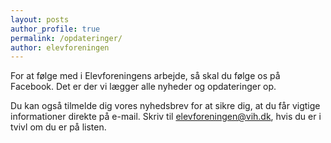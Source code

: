 ```yaml
---
layout: posts
author_profile: true
permalink: /opdateringer/
author: elevforeningen
---
```


For at følge med i Elevforeningens arbejde, så skal du følge os på Facebook. Det er der vi lægger alle nyheder og opdateringer op.

Du kan også tilmelde dig vores nyhedsbrev for at sikre dig, at du får vigtige informationer direkte på e-mail. Skriv til elevforeningen@vih.dk, hvis du er i tvivl om du er på listen.
